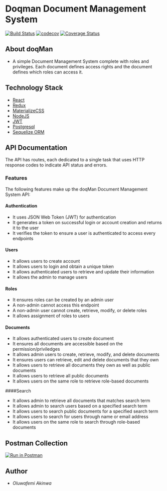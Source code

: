 # Doqman Document Management System
[![Build Status](https://travis-ci.org/andela-oakinwa/document-management-system.svg?branch=master)](https://travis-ci.org/andela-oakinwa/document-management-system)
[![codecov](https://codecov.io/gh/andela-oakinwa/document-management-system/branch/master/graph/badge.svg)](https://codecov.io/gh/andela-oakinwa/document-management-system)
[![Coverage Status](https://coveralls.io/repos/github/andela-oakinwa/document-management-system/badge.svg?branch=staging)](https://coveralls.io/github/andela-oakinwa/document-management-system?branch=staging)

## About doqMan
- A simple Document Management System complete with roles and privileges. Each document defines access rights and the document defines which roles can access it.

## Technology Stack
- [React](https://facebook.github.io/react/)
- [Redux](http://redux.js.org/)
- [MaterializeCSS](http://materializecss.com/)
- [NodeJS](https://nodejs.org/en/)
- [JWT](https://jwt.io/)
- [Postgresql](https://www.postgresql.org/)
- [Sequelize ORM](http://docs.sequelizejs.com/)

## API Documentation
The API has routes, each dedicated to a single task that uses HTTP response codes to indicate API status and errors.

### Features

The following features make up the doqMan Document Management System API:

#### Authentication

- It uses JSON Web Token (JWT) for authentication
- It generates a token on successful login or account creation and returns it to the user
- It verifies the token to ensure a user is authenticated to access every endpoints

#### Users

- It allows users to create account
- It allows users to login and obtain a unique token
- It allows authenticated users to retrieve and update their information
- It allows the admin to manage users

#### Roles

- It ensures roles can be created by an admin user
- A non-admin cannot access this endpoint
- A non-admin user cannot create, retrieve, modify, or delete roles  
- It allows assignment of roles to users

#### Documents

- It allows authenticated users to create document
- It ensures all documents are accessible based on the permission/priviledges
- It allows admin users to create, retrieve, modify, and delete documents
- It ensures users can retrieve, edit and delete documents that they own  
- It allows users to retrieve all documents they own as well as public documents
- It allows users to retrieve all public documents
- It allows users on the same role to retrieve role-based documents

####Search

- It allows admin to retrieve all documents that matches search term
- It allows admin to search users based on a specified search term
- It allows users to search public documents for a specified search term
- It allows users to search for users through name or email address
- It allows users on the same role to search through role-based documents

## Postman Collection
[![Run in Postman](https://run.pstmn.io/button.svg)](https://app.getpostman.com/run-collection/37ef46b88cd1286341d4)

## Author
- _Oluwafemi Akinwa_
